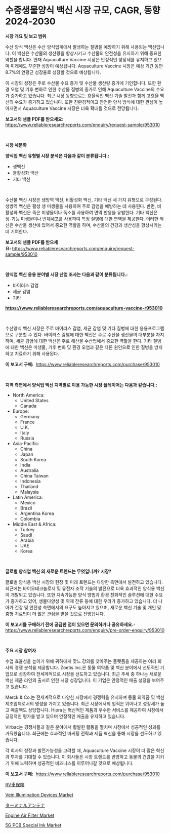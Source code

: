 <p><h1>수중생물양식 백신 시장 규모, CAGR, 동향 2024-2030</h1></p><p><strong>시장 개요 및 보고 범위</strong></p>
<p><p>수산 양식 백신은 수산 양식업계에서 발생하는 질병을 예방하기 위해 사용되는 백신입니다. 이 백신은 수산물의 생산량을 향상시키고 수산물의 안전성을 유지하기 위해 중요한 역할을 합니다. 현재 Aquaculture Vaccine 시장은 안정적인 성장세를 유지하고 있으며 미래에도 꾸준한 성장이 예상됩니다. Aquaculture Vaccine 시장은 예상 기간 동안 8.7%의 연평균 성장율로 성장할 것으로 예상됩니다. </p><p>이 시장의 성장은 주로 수산물 수요 증가 및 수산물 생산량 증가에 기인합니다. 또한 환경 오염 및 기후 변화로 인한 수산물 질병의 증가로 인해 Aquaculture Vaccine의 수요가 증가하고 있습니다. 최근 시장 동향으로는 효율적인 백신 기술 발전과 함께 고효율 백신의 수요가 증가하고 있습니다. 또한 친환경적이고 안전한 양식 방식에 대한 관심이 높아지면서 Aquaculture Vaccine 시장은 더욱 확대될 것으로 전망됩니다.</p></p>
<p><strong>보고서의 샘플 PDF를 받으세요:</strong> <a href="https://www.reliableresearchreports.com/enquiry/request-sample/953010">https://www.reliableresearchreports.com/enquiry/request-sample/953010</a></p>
<p>&nbsp;</p>
<p><strong>시장 세분화</strong></p>
<p><strong>양식업 백신 유형별 시장 분석은 다음과 같이 분류됩니다.:</strong></p>
<p><ul><li>생백신</li><li>불활성화 백신</li><li>기타 백신</li></ul></p>
<p>&nbsp;</p>
<p><p>수산물 백신 시장은 생방역 백신, 비활성화 백신, 기타 백신 세 가지 유형으로 구성된다. 생방역 백신은 활성 생 미생물을 사용하여 주로 감염을 예방하는 데 사용된다. 반면, 비활성화 백신은 죽은 미생물이나 독소를 사용하여 면역 반응을 유발한다. 기타 백신은 생-기능 미생물이나 반체세포를 사용하여 특정 질병에 대한 면역을 제공한다. 이러한 백신은 수산물 생산에 있어서 중요한 역할을 하며, 수산물의 건강과 생산성을 향상시키는 데 기여한다.</p></p>
<p><strong>보고서의 샘플 PDF를 받으세요:</strong>&nbsp;<a href="https://www.reliableresearchreports.com/enquiry/request-sample/953010">https://www.reliableresearchreports.com/enquiry/request-sample/953010</a></p>
<p>&nbsp;</p>
<p><strong> 양식업 백신 응용 분야별 시장 산업 조사는 다음과 같이 분류됩니다.:</strong></p>
<p><ul><li>바이러스 감염</li><li>세균 감염</li><li>기타</li></ul></p>
<p><strong><a href="https://www.reliableresearchreports.com/aquaculture-vaccine-r953010">https://www.reliableresearchreports.com/aquaculture-vaccine-r953010</a></strong></p>
<p>&nbsp;</p>
<p><p>수산양식 백신 시장은 주로 바이러스 감염, 세균 감염 및 기타 질병에 대한 응용프로그램으로 구분할 수 있다. 바이러스 감염에 대한 백신은 주로 수산물 생산물의 대부분을 차지하며, 세균 감염에 대한 백신은 주로 해산물 수산업에서 중요한 역할을 한다. 기타 질병에 대한 백신은 미생물, 기후 변화 및 환경 오염과 같은 다른 원인으로 인한 질병을 방지하고 치료하기 위해 사용된다.</p></p>
<p><strong>이 보고서 구매:</strong>&nbsp; <a href="https://www.reliableresearchreports.com/purchase/953010">https://www.reliableresearchreports.com/purchase/953010</a></p>
<p>&nbsp;</p>
<p><strong>지역 측면에서 양식업 백신 지역별로 이용 가능한 시장 플레이어는 다음과 같습니다.:</strong></p>
<p><ul>
    <li>
        North America:
        <ul>
            <li>United States</li>
            <li>Canada</li>
        </ul>
    </li>
    <li>
        Europe:
        <ul>
            <li>Germany</li>
            <li>France</li>
            <li>U.K.</li>
            <li>Italy</li>
            <li>Russia</li>
        </ul>
    </li>
    <li>
        Asia-Pacific:
        <ul>
            <li>China</li>
            <li>Japan</li>
            <li>South Korea</li>
            <li>India</li>
            <li>Australia</li>
            <li>China Taiwan</li>
            <li>Indonesia</li>
            <li>Thailand</li>
            <li>Malaysia</li>
        </ul>
    </li>
    <li>
        Latin America:
        <ul>
            <li>Mexico</li>
            <li>Brazil</li>
            <li>Argentina Korea</li>
            <li>Colombia</li>
        </ul>
    </li>
    <li>
        Middle East & Africa:
        <ul>
            <li>Turkey</li>
            <li>Saudi</li>
            <li>Arabia</li>
            <li>UAE</li>
            <li>Korea</li>
        </ul>
    </li>
    </ul></p>
<p>&nbsp;</p>
<p><strong>글로벌 양식업 백신 의 새로운 트렌드는 무엇입니까? 시장?</strong></p>
<p><p>글로벌 양식용 백신 시장의 현장 및 미래 트렌드는 다양한 측면에서 발전하고 있습니다. 최근에는 바이오테크놀로지 및 유전자 조작 기술의 발전으로 더욱 효과적인 양식용 백신이 개발되고 있습니다. 또한 지속가능한 양식 방법과 환경 친화적인 솔루션에 대한 수요가 증가하고 있어, 생물다양성 및 약제 잔류 등에 대한 우려가 증가하고 있습니다. 더 나아가 건강 및 안전성 측면에서의 요구도 높아지고 있으며, 새로운 백신 기술 및 개인 맞춤형 치료법이 더 많은 관심을 받을 것으로 전망됩니다.</p></p>
<p><strong>이 보고서를 구매하기 전에 궁금한 점이 있으면 문의하거나 공유하세요.</strong>- <a href="https://www.reliableresearchreports.com/enquiry/pre-order-enquiry/953010">https://www.reliableresearchreports.com/enquiry/pre-order-enquiry/953010</a></p>
<p>&nbsp;</p>
<p><strong>주요 시장 참여자</strong></p>
<p><p>수업 효율성을 높이기 위해 귀하에게 맞느 강의를 찾아주는 플랫폼을 제공하는 여러 회사의 경쟁 분석을 제공합니다. Zoetis Inc.은 동물 의약품 및 백신 분야에서 선도적인 기업으로 성장하여 전세계적으로 시장을 선도하고 있습니다. 최근 추세 중 하나는 새로운 백신 제품 라인의 출시로 인한 시장 성장입니다. 이 기업은 안정적인 매출 성장을 보여주고 있습니다.</p><p>Merck & Co.는 전세계적으로 다양한 시장에서 경쟁력을 유지하며 동물 의약품 및 백신 제조업체로서의 명성을 가지고 있습니다. 최근 시장에서의 업적은 뛰어나고 성장세가 높고 매출액도 상당합니다. Hipra는 혁신적인 제품과 우수한 서비스를 제공하여 시장에서 긍정적인 평가를 받고 있으며 안정적인 매출을 유지하고 있습니다.</p><p>Virbac는 경쟁사들과 같은 분야에서 활발한 활동을 펼치며 시장에서 성공적인 성과를 거둬왔습니다. 최근에는 효과적인 마케팅 전략과 제품 혁신을 통해 시장을 선도하고 있습니다.</p><p>각 회사의 성장과 발전가능성을 고려할 때, Aquaculture Vaccine 시장이 더 많은 혁신과 투자를 기대할 수 있습니다. 이 회사들은 시장 트렌드를 반영하고 동물의 건강을 지키기 위해 노력하며 성공적인 비즈니스를 이루어나갈 것으로 예상됩니다.</p></p>
<p><strong>이 보고서 구매:</strong>&nbsp;&nbsp;<a href="https://www.reliableresearchreports.com/purchase/953010">https://www.reliableresearchreports.com/purchase/953010</a></p>
<p><p><a href="https://github.com/ycmtqqhvk3273/Market-Research-Report-List-1/blob/main/471235129852.md">RV車保険</a></p><p><a href="https://github.com/lataunyatinikmelvin59ilbd0dv/Market-Research-Report-List-2/blob/main/vein-illumination-devices-market.md">Vein Illumination Devices Market</a></p><p><a href="https://github.com/SarahFahey88/Market-Research-Report-List-1/blob/main/903675029851.md">ターミナルアンテナ</a></p><p><a href="https://github.com/pgtimber/Market-Research-Report-List-2/blob/main/engine-air-filter-market.md">Engine Air Filter Market</a></p><p><a href="https://www.linkedin.com/pulse/5g-pcb-special-ink-market-provides-comprehensive-analysis-including-4kmme?trackingId=kQfQcq32Jo1U6UdJGHh1mA%3D%3D">5G PCB Special Ink Market</a></p></p>